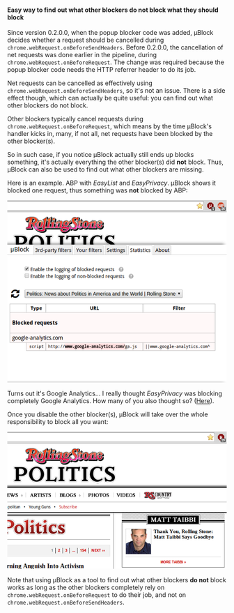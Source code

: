 #### Easy way to find out what other blockers do not block what they should block

Since version 0.2.0.0, when the popup blocker code was added, µBlock decides whether a request should be cancelled during `chrome.webRequest.onBeforeSendHeaders`. Before 0.2.0.0, the cancellation of net requests was done earlier in the pipeline, during `chrome.webRequest.onBeforeRequest`. The change was required because the popup blocker code needs the HTTP referrer header to do its job.

Net requests can be cancelled as effectively using `chrome.webRequest.onBeforeSendHeaders`, so it's not an issue. There is a side effect though, which can actually be quite useful: you can find out what other blockers do not block.

Other blockers typically cancel requests during `chrome.webRequest.onBeforeRequest`, which means by the time µBlock's handler kicks in, many, if not all, net requests have been blocked by the other blocker(s).

So in such case, if you notice µBlock actually still ends up blocks something, it's actually everything the other blocker(s) did **not** block. Thus, µBlock can also be used to find out what other blockers are missing.

Here is an example. ABP with _EasyList_ and _EasyPrivacy_. µBlock shows it blocked one request, thus something was **not** blocked by ABP:

![Did not block](https://raw.githubusercontent.com/gorhill/uBlock/master/doc/img/tips-n-tricks-001.png)

Turns out it's Google Analytics... I really thought _EasyPrivacy_ was blocking completely Google Analytics. How many of you also thought so? ([Here](https://adblockplus.org/forum/viewtopic.php?t=22023)).

Once you disable the other blocker(s), µBlock will take over the whole responsibility to block all you want:

![Did not block](https://raw.githubusercontent.com/gorhill/uBlock/master/doc/img/tips-n-tricks-002.png)

Note that using µBlock as a tool to find out what other blockers **do not** block works as long as the other blockers completely rely on `chrome.webRequest.onBeforeRequest` to do their job, and not on `chrome.webRequest.onBeforeSendHeaders`.